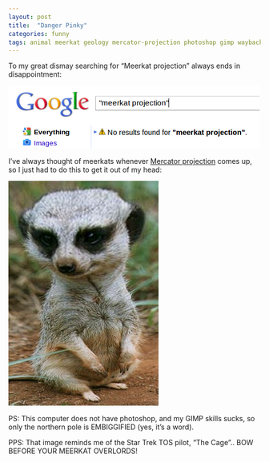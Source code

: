 ```yaml
---
layout: post
title:  "Danger Pinky"
categories: funny 
tags: animal meerkat geology mercator-projection photoshop gimp waybackmachine
---
```


To my great dismay searching for “Meerkat projection” always ends in disappointment:

![Meerkat projection](/images/2010-meerkat1.png)

I’ve always thought of meerkats whenever [Mercator projection](https://en.wikipedia.org/wiki/Mercator_projection) comes up, so I just had to do this to get it out of my head:

![Meerkat projection](/images/2010-meerkat2.jpg)

PS: This computer does not have photoshop, and my GIMP skills sucks, so only the northern pole is EMBIGGIFIED (yes, it’s a word).

PPS: That image reminds me of the Star Trek TOS pilot, “The Cage”.. BOW BEFORE YOUR MEERKAT OVERLORDS!
